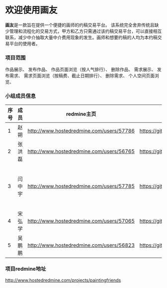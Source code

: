 # 欢迎使用画友


**画友**是一款旨在提供一个便捷的画师的约稿交易平台。 该系统完全舍弃传统且缺少管理和流程化的交易方式，甲方和乙方只需通过该约稿交易平台，可以直接相互联系，减少中介抽取大量中介费用现象的发生。画师和想要约稿的人均为本约稿交易平台的使用者。

### 项目范围

作品展示、
发布作品、
作品页面浏览（按人气排行）、
删除作品、
需求展示、
发布需求、
需求页面浏览（按稿费、截止日期排行）、
删除需求、
个人空间页面浏览、

### 小组成员信息

序号| 成员 | redmine主页| github主页 |角色
---|---|--- |--- |---
|1 |赵朔 |http://www.hostedredmine.com/users/57786|https://github.com/zhaoshuo88|项目经理| 
|2|张洪磊|http://www.hostedredmine.com/users/56765|https://github.com/InterestDictatesHero|产品经理| 
|3|闫中宇|http://www.hostedredmine.com/users/57785|https://github.com/yanzhongyu|UI设计、开发工程师| 
|4|宋弘学|http://www.hostedredmine.com/users/57065|https://github.com/songhongxue|开发工程师|
|5|吴鹏鹏|http://www.hostedredmine.com/users/56823|https://github.com/wupengp|开发工程师|

### 项目redmine地址
http://www.hostedredmine.com/projects/paintingfriends
